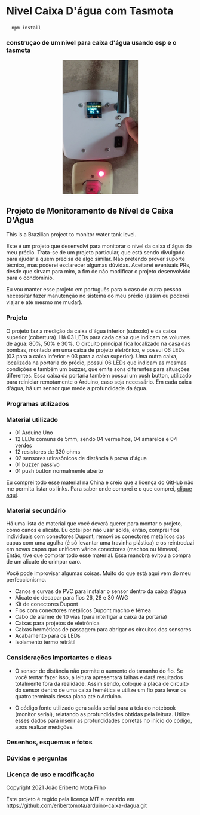 # Nivel Caixa D'água com Tasmota

 ```
   npm install
 ```

### construçao de um nivel para caixa d'água usando esp e o tasmota
<!-- ![Logo](![![image](https://github.com/marllonferreira/Nivel-caixa-dgua-com-tasmota/assets/31580600/bf6bcdd4-c1ed-4542-a802-caffbecef818)
]()
) -->

<div align="center">
  <img src="./doc/imagens/01.jpg" width="40%">
</div> 


## Projeto de Monitoramento de Nível de Caixa D'Água

This is a Brazilian project to monitor water tank level.

Este é um projeto que desenvolvi para monitorar o nível da caixa d'água do meu
prédio. Trata-se de um projeto particular, que está sendo divulgado para ajudar a
quem precisa de algo similar. Não pretendo prover suporte técnico, mas poderei
esclarecer algumas dúvidas. Aceitarei eventuais PRs, desde que sirvam para mim, a
fim de não modificar o projeto desenvolvido para o condomínio.

Eu vou manter esse projeto em português para o caso de outra pessoa necessitar
fazer manutenção no sistema do meu prédio (assim eu poderei viajar e até mesmo
me mudar).

### Projeto

O projeto faz a medição da caixa d'água inferior (subsolo) e da caixa superior
(cobertura). Há 03 LEDs para cada caixa que indicam os volumes de água: 80%, 50%
e 30%. O circuito principal fica localizado na casa das bombas, montado em uma
caixa de projeto eletrônico, e possui 06 LEDs (03 para a caixa inferior e 03 para
a caixa superior). Uma outra caixa, localizada na portaria do prédio, possui 06
LEDs que indicam as mesmas condições e também um buzzer, que emite sons
diferentes para situações diferentes. Essa caixa da portaria também possui um
push button, utilizado para reiniciar remotamente o Arduino, caso seja
necessário. Em cada caixa d'água, há um sensor que mede a profundidade da água.

### Programas utilizados

### Material utilizado

* 01 Arduino Uno
* 12 LEDs comuns de 5mm, sendo 04 vermelhos, 04 amarelos e 04 verdes
* 12 resistores de 330 ohms
* 02 sensores utlrasônicos de distância à prova d'água
* 01 buzzer passivo
* 01 push button normalmente aberto

Eu comprei todo esse material na China e creio que a licença do GitHub não me
permita listar os links. Para saber onde comprei e o que comprei,
[clique aqui](http://eriberto.pro.br/files/arduino-caixa-agua/).

### Material secundário

Há uma lista de material que você deverá querer para montar o projeto, como canos
e alicate. Eu optei por não usar solda, então, comprei fios individuais com
conectores Dupont, removi os conectores metálicos das capas com uma agulha (é só
levantar uma travinha plástica) e os reintroduzi em novas capas que unificam
vários conectores (machos ou fêmeas). Então, tive que comprar todo esse material.
Essa manobra evitou a compra de um alicate de crimpar caro.

Você pode improvisar algumas coisas. Muito do que está aqui vem do meu
perfeccionismo.

* Canos e curvas de PVC para instalar o sensor dentro da caixa d'água
* Alicate de decapar para fios 26, 28 e 30 AWG
* Kit de conectores Dupont
* Fios com conectores metálicos Dupont macho e fêmea
* Cabo de alarme de 10 vias (para interligar a caixa da portaria)
* Caixas para projetos de eletrônica
* Caixas herméticas de passagem para abrigar os circuitos dos sensores
* Acabamento para os LEDs
* Isolamento termo retrátil

### Considerações importantes e dicas

* O sensor de distância não permite o aumento do tamanho do fio. Se você tentar
fazer isso, a leitura apresentará falhas e dará resultados totalmente fora da
realidade. Assim sendo, coloque a placa de circuito do sensor dentro de uma caixa
hemética e utilize um fio para levar os quatro terminais dessa placa até o
Arduino.

* O código fonte utilizado gera saída serial para a tela do notebook (monitor
serial), relatando as profundidades obtidas pela leitura. Utilize esses dados
para inserir as profundidades corretas no início do código, após realizar
medições.

### Desenhos, esquemas e fotos

### Dúvidas e perguntas

### Licença de uso e modificação

Copyright 2021 João Eriberto Mota Filho

Este projeto é regido pela licença MIT e mantido em
https://github.com/eribertomota/arduino-caixa-dagua.git
